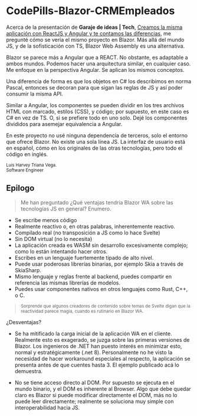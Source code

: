 # CodePills-Blazor-CRMEmpleados

Acerca de la presentación de **Garaje de ideas | Tech**, [Creamos la misma aplicación con ReactJS y Angular y te contamos las diferencias](https://www.youtube.com/watch?v=0uS3VL_auNU), me pregunté cómo se vería el mismo proyecto en Blazor. Más allá del mundo JS, y de la sofisticación con TS, Blazor Web Assembly es una alternativa. 

Blazor se parece más a Angular que a REACT. No obstante, es adaptable a ambos mundos. Podemos hacer una arquitectura similar, en cualquier caso. Me enfoque en la perspectiva Angular. Se aplican los mismos conceptos.

Una diferencia de forma es que los objetos en C# los describimos en norma Pascal, entonces se decoran para que sigan las reglas de JS y así poder consumir la misma API.

Similar a Angular, los componentes se pueden dividir en los tres archivos HTML con marcado, estilos (CSS), y código; por supuesto, en este caso es C# en vez de TS. O, si se prefiere todo en uno solo. Dejé los componentes divididos para asemejar equivalencia a Angular.

En este proyecto no usé ninguna dependencia de terceros, solo el entorno que ofrece Blazor. No existe una sola línea JS. La interfaz de usuario está en español, cómo en los originales de las otras tecnologías, pero todo el código en inglés.

<sup>Luis Harvey Triana Vega.<br>Software Engineer</sup>

## Epilogo

> Me han preguntado ¿Qué ventajas tendría Blazor WA sobre las tecnologías JS en general? Enumero.

- Se escribe menos código
- Realmente reactivo o, en otras palabras, inherentemente reactivo.
- Compilado real (no transposición a JS como lo hace Svelte)
- Sin DOM virtual (no lo necesita)
- La aplicación creada es WASM sin desarrollo excesivamente complejo; como lo están intentando hacer otros. 
- Escribes en un lenguaje fuertemente tipado de alto nivel.
- Puede usar poderosas librerías binarias, por ejemplo Skia a través de SkiaSharp.
- Mismo lenguaje y reglas frente al backend, puedes compartir en referencia las mismas librerías de modelos.
- Puedes usar componentes nativos en otros lenguajes como Rust, C++, o C. 

> <sup>Sorprende que algunos creadores de contenido sobre temas de Svelte digan que la reactividad parece magia, cuando es rutinario en Blazor WA.</sup>

¿Desventajas?

- Se ha mitificado la carga inicial de la aplicación WA en el cliente. Realmente esto es exagerado, se juzga sobre las primeras versiones de Blazor. Los ingenieros de .NET han puesto interés en minimizar esto, normal y estratégicamente (.net 8).  Personalmente no he visto la necesidad de hacer workaround especiales al respecto, la aplicación se presenta antes de que cuentes hasta 3. El ejemplo publicado acá lo demuestra.

- No se tiene acceso directo al DOM. Por supuesto se ejecuta en el mundo binario, y el DOM es inherente al Browser. Algo que debe quedar claro es Blazor si puede modificar directamente el DOM, más no lo puede leer directamente; realmente se soluciona muy simple con interoperabilidad hacia JS.




